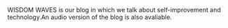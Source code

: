 WISDOM WAVES is our blog in which we talk about self-improvement and technology.An audio version of the blog is also avaliable.

